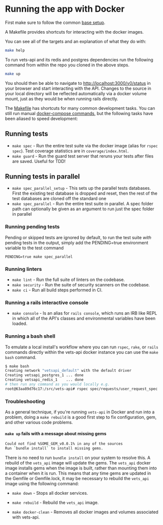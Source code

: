 # Running the app with Docker

First make sure to follow the common [base setup](https://github.com/department-of-veterans-affairs/vets-api/blob/master/README.md#Base%20setup).

A Makefile provides shortcuts for interacting with the docker images.

You can see all of the targets and an explanation of what they do with:

```bash
make help
```

To run vets-api and its redis and postgres dependencies run the following command from within the repo you cloned
in the above steps.

```bash
make up
```

You should then be able to navigate to [http://localhost:3000/v0/status](http://localhost:3000/v0/status) in your
browser and start interacting with the API. Changes to the source in your local
directory will be reflected automatically via a docker volume mount, just as
they would be when running rails directly.

The [Makefile](https://github.com/department-of-veterans-affairs/vets-api/blob/master/Makefile) has shortcuts for many common development tasks. You can still run manual [docker-compose commands](https://docs.docker.com/compose/),
but the following tasks have been aliased to speed development:

## Running tests

- `make spec` - Run the entire test suite via the docker image (alias for `rspec spec`). Test coverage statistics are in `coverage/index.html`.
- `make guard` - Run the guard test server that reruns your tests after files are saved. Useful for TDD!

## Running tests in parallel

- `make spec_parallel_setup` - This sets up the parallel tests databases. First the existing test database is dropped and reset, then the rest of the test databases are cloned off the standard one
- `make spec_parallel` - Run the entire test suite in parallel. A spec folder path can optionally be given as an argument to run just the spec folder in parallel

### Running pending tests

Pending or skipped tests are ignored by default, to run the test suite _with_ pending tests in the output, simply add the PENDING=true environment variable to the test command

`PENDING=true make spec_parallel`

### Running linters

- `make lint` - Run the full suite of linters on the codebase.
- `make security` - Run the suite of security scanners on the codebase.
- `make ci` - Run all build steps performed in CI.

### Running a rails interactive console

- `make console` - Is an alias for `rails console`, which runs an IRB like REPL in which all of the API's classes and
  environmental variables have been loaded.

### Running a bash shell

To emulate a local install's workflow where you can run `rspec`, `rake`, or `rails` commands
directly within the vets-api docker instance you can use the `make bash` command.

```bash
$ make bash
Creating network "vetsapi_default" with the default driver
Creating vetsapi_postgres_1 ... done
Creating vetsapi_redis_1    ... done
# then run any command as you would locally e.g.
root@63aa89d76c17:/src/vets-api# rspec spec/requests/user_request_spec.rb:26
```

### Troubleshooting

As a general technique, if you're running `vets-api` in Docker and run into a problem, doing a `make rebuild` is a good first step to fix configuration, gem, and other various code problems.

#### `make up` fails with a message about missing gems

```bash
Could not find %SOME_GEM_v0.0.1% in any of the sources
Run `bundle install` to install missing gems.
```

There is no need to run `bundle install` on your system to resolve this.
A rebuild of the `vets_api` image will update the gems. The `vets_api` docker image
installs gems when the image is built, rather than mounting them into a container when
it is run. This means that any time gems are updated in the Gemfile or Gemfile.lock,
it may be necessary to rebuild the `vets_api` image using the
following command:

- `make down` - Stops all docker services.

- `make rebuild` - Rebuild the `vets_api` image.

- `make docker-clean` - Removes all docker images and volumes associated with vets-api.
